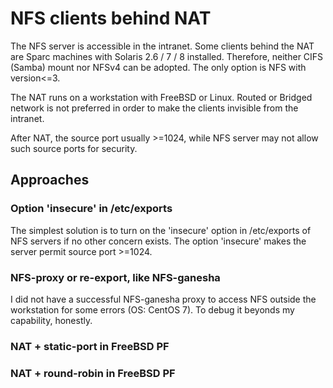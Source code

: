 # NFS clients behind NAT

The NFS server is accessible in the intranet. Some clients behind the NAT are Sparc machines with Solaris 2.6 / 7 / 8 installed. Therefore, neither CIFS (Samba) mount nor NFSv4 can be adopted. The only option is NFS with version<=3.

The NAT runs on a workstation with FreeBSD or Linux. Routed or Bridged network is not preferred in order to make the clients invisible from the intranet.

After NAT, the source port usually >=1024, while NFS server may not allow such source ports for security.


## Approaches

### Option 'insecure' in /etc/exports
The simplest solution is to turn on the 'insecure' option in /etc/exports of NFS servers if no other concern exists. The option 'insecure' makes the server permit source port >=1024.


### NFS-proxy or re-export, like NFS-ganesha
I did not have a successful NFS-ganesha proxy to access NFS outside the workstation for some errors (OS: CentOS 7). To debug it beyonds my capability, honestly.


### NAT + static-port in FreeBSD PF

### NAT + round-robin in FreeBSD PF
